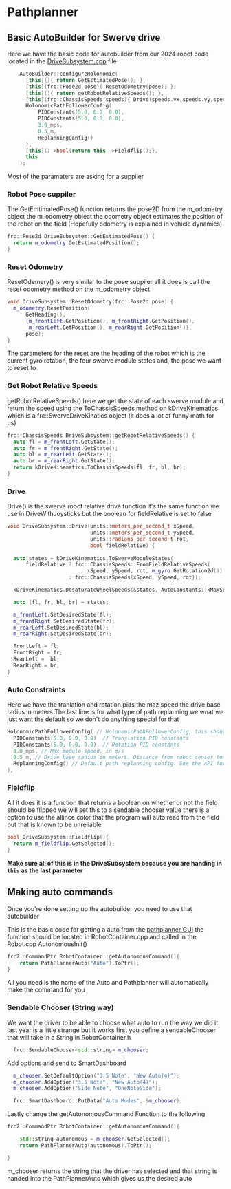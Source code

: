# Pathplanner

## Basic AutoBuilder for Swerve drive
Here we have the basic code for autobuilder from our 2024 robot code located in the [DriveSubsystem.cpp]([https://github.com/FRC4903/dev2024/blob/main/src/main/cpp/subsystems/DriveSubsystem.cpp?plain=1#L53](https://github.com/FRC4903/dev2024/blob/08b076a7fdc7a259e16161bdc3caf8a4634df35b/src/main/cpp/subsystems/DriveSubsystem.cpp#L53C9-L67C7)) file
```cpp
    AutoBuilder::configureHolonomic(
      [this](){ return GetEstimatedPose(); },
      [this](frc::Pose2d pose){ ResetOdometry(pose); },
      [this](){ return getRobotRelativeSpeeds(); },
      [this](frc::ChassisSpeeds speeds){ Drive(speeds.vx,speeds.vy,speeds.omega,false); },
      HolonomicPathFollowerConfig(
          PIDConstants(5.0, 0.0, 0.0), 
          PIDConstants(5.0, 0.0, 0.0), 
          3.0_mps, 
          0.5_m, 
          ReplanningConfig()
      ),
      [this]()->bool{return this ->Fieldflip();},
      this
    );
```
Most of the paramaters are asking for a suppiler

### Robot Pose suppiler
The GetEmtimatedPose() function returns the pose2D from the m_odometry object the m_odometry object
the odometry object estimates the position of the robot on the field
(Hopefully odometry is explained in vehicle dynamics)
```cpp
frc::Pose2d DriveSubsystem::GetEstimatedPose() {
  return m_odometry.GetEstimatedPosition();
}
```

### Reset Odometry
ResetOdemery() is very similar to the pose suppiler all it does is call the reset odometry method on the m_odometry object

```cpp
void DriveSubsystem::ResetOdometry(frc::Pose2d pose) {
  m_odometry.ResetPosition(
      GetHeading(),
      {m_frontLeft.GetPosition(), m_frontRight.GetPosition(),
       m_rearLeft.GetPosition(), m_rearRight.GetPosition()},
      pose);
}
```

The parameters for the reset are the heading of the robot which is the current gyro rotation, the four swerve module states and, the pose we want to reset to


### Get Robot Relative Speeds
getRobotRelativeSpeeds() here we get the state of each swerve module and return the speed using the ToChassisSpeeds method on
kDriveKinematics which is a frc::SwerveDriveKinatics object (it does a lot of funny math for us)

```cpp
frc::ChassisSpeeds DriveSubsystem::getRobotRelativeSpeeds() {
  auto fl = m_frontLeft.GetState();
  auto fr = m_frontRight.GetState();
  auto bl = m_rearLeft.GetState();
  auto br = m_rearRight.GetState();
  return kDriveKinematics.ToChassisSpeeds(fl, fr, bl, br);
}
```

### Drive
Drive() is the swerve robot relative drive function it's the same function we use in DriveWithJoysticks but the boolean for fieldRelative is set to false
```cpp
void DriveSubsystem::Drive(units::meters_per_second_t xSpeed,
                           units::meters_per_second_t ySpeed,
                           units::radians_per_second_t rot,
                           bool fieldRelative) {
  
  auto states = kDriveKinematics.ToSwerveModuleStates(
      fieldRelative ? frc::ChassisSpeeds::FromFieldRelativeSpeeds(
                          xSpeed, ySpeed, rot, m_gyro.GetRotation2d())
                    : frc::ChassisSpeeds{xSpeed, ySpeed, rot});

  kDriveKinematics.DesaturateWheelSpeeds(&states, AutoConstants::kMaxSpeed);

  auto [fl, fr, bl, br] = states;

  m_frontLeft.SetDesiredState(fl);
  m_frontRight.SetDesiredState(fr); 
  m_rearLeft.SetDesiredState(bl);
  m_rearRight.SetDesiredState(br);

  FrontLeft = fl;
  FrontRight = fr;
  RearLeft =  bl;
  RearRight = br;
}
```

### Auto Constraints
Here we have the tranlation and rotation pids the maz speed the drive base radius in meters The last line is for what type of path replanning we wnat we just want the default so we don't do anything special for that
```cpp
HolonomicPathFollowerConfig( // HolonomicPathFollowerConfig, this should likely live in your Constants class
  PIDConstants(5.0, 0.0, 0.0), // Translation PID constants
  PIDConstants(5.0, 0.0, 0.0), // Rotation PID constants
  3.0_mps, // Max module speed, in m/s
  0.5_m, // Drive base radius in meters. Distance from robot center to furthest module.
  ReplanningConfig() // Default path replanning config. See the API for the options here
),
```

### Fieldflip
All it does it is a function that returns a boolean on whether or not the field should be flipped we will set this to a sendable chooser value there is a option to use the allince color that the program will auto read from the field but that is known to be unreliable

```cpp
bool DriveSubsystem::Fieldflip(){
  return m_fieldflip.GetSelected();
}
```

**Make sure all of this is in the DriveSubsystem because you are handing in ```this``` as the last parameter**

## Making auto commands 
Once you're done setting up the autobuilder you need to use that autobuilder

This is the basic code for getting a auto from the [pathplanner GUI](https://pathplanner.dev/pathplanner-gui.html) the function should be located in RobotContainer.cpp and called in the Robot.cpp AutonomousInit()

```cpp
frc2::CommandPtr RobotContainer::getAutonomousCommand(){
    return PathPlannerAuto("Auto").ToPtr();
}
```
All you need is the name of the Auto and Pathplanner will automatically make the command for you

### Sendable Chooser (String way)
We want the driver to be able to choose what auto to run the way we did it last year is a little strange but it works first you define a sendableChooser that will take in a String in RobotContainer.h
```cpp
  frc::SendableChooser<std::string> m_chooser;
```
Add options and send to SmartDashboard
```cpp
  m_chooser.SetDefaultOption("3.5 Note", "New Auto(4)");
  m_chooser.AddOption("3.5 Note", "New Auto(4)");
  m_chooser.AddOption("Side Note", "OneNoteSide");

  frc::SmartDashboard::PutData("Auto Modes", &m_chooser);
```
Lastly change the getAutonomousCommand Function to the following
```cpp
frc2::CommandPtr RobotContainer::getAutonomousCommand(){

    std::string autonomous = m_chooser.GetSelected();
    return PathPlannerAuto(autonomous).ToPtr();

}
```
m_chooser returns the string that the driver has selected and that string is handed into the PathPlannerAuto which gives us the desired auto

